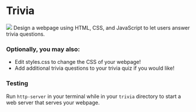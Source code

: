 # Trivia
![](https://cs50.harvard.edu/x/2024/psets/8/trivia/questions.png)
Design a webpage using HTML, CSS, and JavaScript to let users answer trivia questions.

### Optionally, you may also:
- Edit styles.css to change the CSS of your webpage!
- Add additional trivia questions to your trivia quiz if you would like!
### Testing
Run ```http-server``` in your terminal while in your ```trivia``` directory to start a web server that serves your webpage.
